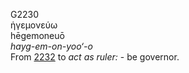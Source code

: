 <body>
  <p>G2230<br>  ἡγεμονεύω  <br> hēgemoneuō  <br><i>hayg-em-on-yoo‘-o </i><br>From <a href="g2232.htm">2232</a>  to <i>act</i> <i>as</i> <i>ruler:</i> - be governor.<br></p>
 </body>